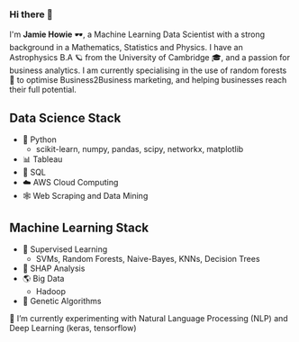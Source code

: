 ### Hi there 👋


I'm **Jamie Howie** 🕶️, a Machine Learning Data Scientist with a strong background in a Mathematics, Statistics and Physics. I have an Astrophysics B.A 🪐 from the University of Cambridge 🎓, and a passion for business analytics. I am currently specialising in the use of random forests 🌲 to optimise Business2Business marketing, and helping businesses reach their full potential.

## Data Science Stack

- 🐍 Python
  - scikit-learn, numpy, pandas, scipy, networkx, matplotlib
- 📊 Tableau
- 📂 SQL
- ☁️ AWS Cloud Computing
- 🕸️ Web Scraping and Data Mining

## Machine Learning Stack

- 👀 Supervised Learning
  - SVMs, Random Forests, Naive-Bayes, KNNs, Decision Trees
- 🎲 SHAP Analysis
- 🌎 Big Data
  - Hadoop
- 🧬 Genetic Algorithms

🌱 I’m currently experimenting with Natural Language Processing (NLP) and Deep Learning (keras, tensorflow)

<!--
**JamieH13/JamieH13** is ca ✨ _special_ ✨ repository because its `README.md` (this file) appears on your GitHub profile.

Here are some ideas to get you started:

- 🔭 I’m currently working on ...
- 🌱 I’m currently learning ...
- 👯 I’m looking to collaborate on ...
- 🤔 I’m looking for help with ...
- 💬 Ask me about ...
- 📫 How to reach me: ...
- 😄 Pronouns: ...
- ⚡ Fun fact: ...
-->
